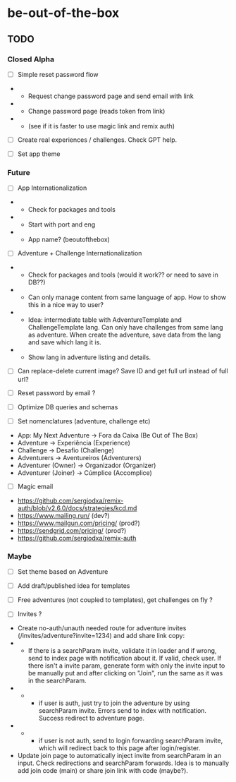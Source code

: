 # be-out-of-the-box
## TODO

### Closed Alpha

- [ ] Simple reset password flow
- - Request change password page and send email with link
- - Change password page (reads token from link)
- - (see if it is faster to use magic link and remix auth)

- [ ] Create real experiences / challenges. Check GPT help.

- [ ] Set app theme

### Future

- [ ] App Internationalization
- - Check for packages and tools
- - Start with port and eng
- - App name? (beoutofthebox)

- [ ] Adventure + Challenge Internationalization
- - Check for packages and tools (would it work?? or need to save in DB??)
- - Can only manage content from same language of app. How to show this in a nice way to user?
- - Idea: intermediate table with AdventureTemplate and ChallengeTemplate lang. Can only have challenges from same lang as adventure. When create the adventure, save data from the lang and save which lang it is.
- - Show lang in adventure listing and details.

- [ ] Can replace-delete current image? Save ID and get full url instead of full url?

- [ ] Reset password by email ?

- [ ] Optimize DB queries and schemas

- [ ] Set nomenclatures (adventure, challenge etc)
- App: My Next Adventure -> Fora da Caixa (Be Out of The Box)
- Adventure -> Experiência (Experience)
- Challenge -> Desafio (Challenge)
- Adventurers -> Aventureiros (Adventurers)
- Adventurer (Owner) -> Organizador (Organizer)
- Adventurer (Joiner) -> Cúmplice (Accomplice)

- [ ] Magic email
- https://github.com/sergiodxa/remix-auth/blob/v2.6.0/docs/strategies/kcd.md
- https://www.mailing.run/ (dev?)
- https://www.mailgun.com/pricing/ (prod?)
- https://sendgrid.com/pricing/ (prod?)
- https://github.com/sergiodxa/remix-auth

### Maybe

- [ ] Set theme based on Adventure

- [ ] Add draft/published idea for templates

- [ ] Free adventures (not coupled to templates), get challenges on fly ?

- [ ] Invites ?
- Create no-auth/unauth needed route for adventure invites (/invites/adventure?invite=1234) and add share link copy:
- - If there is a searchParam invite, validate it in loader and if wrong, send to index page with notification about it. If valid, check user. If there isn't a invite param, generate form with only the invite input to be manually put and after clicking on "Join", run the same as it was in the searchParam.
- - - if user is auth, just try to join the adventure by using searchParam invite. Errors send to index with notification. Success redirect to adventure page.
- - - if user is not auth, send to login forwarding searchParam invite, which will redirect back to this page after login/register.
- Update join page to automatically inject invite from searchParam in an input. Check redirections and searchParam forwards. Idea is to manually add join code (main) or share join link with code (maybe?).
